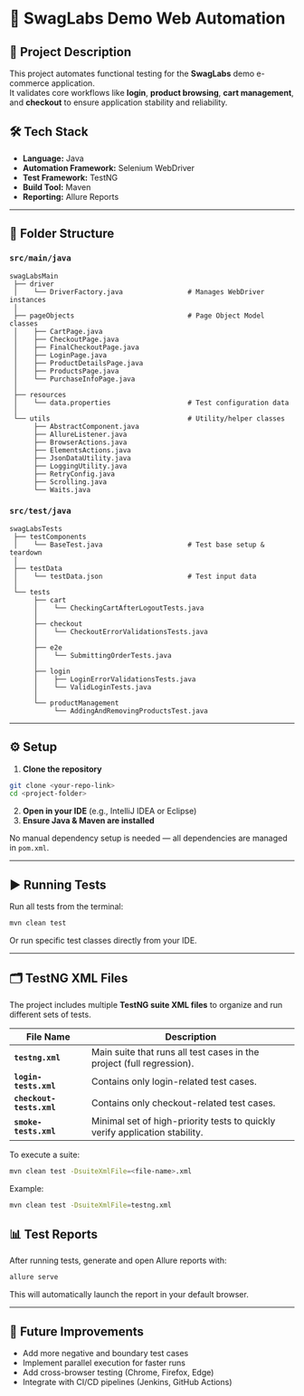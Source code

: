 # 🛒 SwagLabs Demo Web Automation

## 📌 Project Description
This project automates functional testing for the **SwagLabs** demo e-commerce application.  
It validates core workflows like **login**, **product browsing**, **cart management**, and **checkout** to ensure application stability and reliability.  

## 🛠 Tech Stack
- **Language:** Java  
- **Automation Framework:** Selenium WebDriver  
- **Test Framework:** TestNG  
- **Build Tool:** Maven  
- **Reporting:** Allure Reports  

---

## 📂 Folder Structure

### `src/main/java`
```
swagLabsMain
 ├── driver
 │    └── DriverFactory.java                # Manages WebDriver instances
 │
 ├── pageObjects                            # Page Object Model classes
 │    ├── CartPage.java
 │    ├── CheckoutPage.java
 │    ├── FinalCheckoutPage.java
 │    ├── LoginPage.java
 │    ├── ProductDetailsPage.java
 │    ├── ProductsPage.java
 │    └── PurchaseInfoPage.java
 │
 ├── resources
 │    └── data.properties                   # Test configuration data
 │
 └── utils                                  # Utility/helper classes
      ├── AbstractComponent.java
      ├── AllureListener.java
      ├── BrowserActions.java
      ├── ElementsActions.java
      ├── JsonDataUtility.java
      ├── LoggingUtility.java
      ├── RetryConfig.java
      ├── Scrolling.java
      └── Waits.java
```

### `src/test/java`
```
swagLabsTests
 ├── testComponents
 │    └── BaseTest.java                     # Test base setup & teardown
 │
 ├── testData
 │    └── testData.json                     # Test input data
 │
 └── tests
      ├── cart
      │    └── CheckingCartAfterLogoutTests.java
      │
      ├── checkout
      │    └── CheckoutErrorValidationsTests.java
      │
      ├── e2e
      │    └── SubmittingOrderTests.java
      │
      ├── login
      │    ├── LoginErrorValidationsTests.java
      │    └── ValidLoginTests.java
      │
      └── productManagement
           └── AddingAndRemovingProductsTest.java
```

---

## ⚙️ Setup
1. **Clone the repository**  
```bash
git clone <your-repo-link>
cd <project-folder>
```
2. **Open in your IDE** (e.g., IntelliJ IDEA or Eclipse)  
3. **Ensure Java & Maven are installed**  

No manual dependency setup is needed — all dependencies are managed in `pom.xml`.

---

## ▶️ Running Tests
Run all tests from the terminal:
```bash
mvn clean test
```

Or run specific test classes directly from your IDE.

---

## 🗂 TestNG XML Files

The project includes multiple **TestNG suite XML files** to organize and run different sets of tests.

| File Name                | Description |
|--------------------------|-------------|
| **`testng.xml`**         | Main suite that runs all test cases in the project (full regression). |
| **`login-tests.xml`**    | Contains only login-related test cases. |
| **`checkout-tests.xml`** | Contains only checkout-related test cases. |
| **`smoke-tests.xml`**    | Minimal set of high-priority tests to quickly verify application stability. |

To execute a suite:
```bash
mvn clean test -DsuiteXmlFile=<file-name>.xml
```

Example:
```bash
mvn clean test -DsuiteXmlFile=testng.xml
```

## 📊 Test Reports
After running tests, generate and open Allure reports with:
```bash
allure serve
```
This will automatically launch the report in your default browser.

---

## 🚀 Future Improvements
- Add more negative and boundary test cases  
- Implement parallel execution for faster runs  
- Add cross-browser testing (Chrome, Firefox, Edge)  
- Integrate with CI/CD pipelines (Jenkins, GitHub Actions)  
